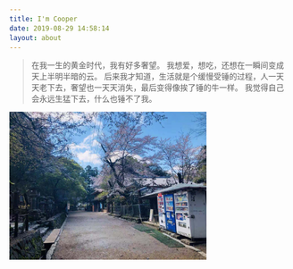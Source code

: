 ```yaml
---
title: I'm Cooper
date: 2019-08-29 14:58:14
layout: about
---
```


> 在我一生的黄金时代，我有好多奢望。
> 我想爱，想吃，还想在一瞬间变成天上半明半暗的云。
> 后来我才知道，生活就是个缓慢受锤的过程，人一天天老下去，奢望也一天天消失，最后变得像挨了锤的牛一样。
> 我觉得自己会永远生猛下去，什么也锤不了我。 

<img src="https://raw.githubusercontent.com/huguobo/public/master/skura.jpeg" width="70%" >

